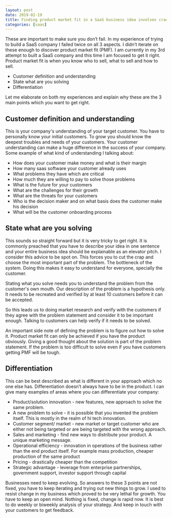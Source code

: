 ```yaml
---
layout: post
date: 2019-02-19
title: Finding product market fit in a SaaS business idea involves cracking 3 things
categories: [saas]
---
```


These are important to make sure you don’t fail. In my experience of trying to build a SaaS company I failed twice on all 3 aspects. 
I didn’t iterate on these enough to discover product market fit (PMF). 
I am currently in my 3rd attempt to built a SaaS company and this time I am focused to get it right.
Product market fit is when you know who to sell, 
what to sell and how to sell.

* Customer definition and understanding
* State what are you solving
* Differentiation
<!--more-->

Let me elaborate on both my experiences and explain why these are the 3 main points which you want to get right.

## Customer definition and understanding
This is your company's understanding of your target customer. 
You have to personally know your initial customers. 
To grow you should know the deepest troubles and needs of your customers. 
Your customer understanding can make a huge difference in the success of your company. 
Some example of what kind of understanding I talking about:
* How does your customer make money and what is their margin
* How many saas software your customer already uses
* What problems they have which are critical
* How much they are willing to pay to solve those problems
* What is the future for your customers
* What are the challenges for their growth
* What are the threats for your customers
* Who is the decision maker and on what basis does the customer make his decision
* What will be the customer onboarding process

## State what are you solving
This sounds so straight forward but it is very tricky to get right. 
It is commonly preached that you have to describe your idea in one sentence and your entire business idea 
should be explainable as an elevator pitch. I consider this advice to be spot on. This forces you to cut the crap and choose 
the most important part of the problem. The bottleneck of the system. Doing this makes it easy to understand for everyone, specially the customer.

Stating what you solve needs you to understand the problem from the customer's own mouth. 
Our description of the problem is a hypothesis only. 
It needs to be recreated and verified by at least 10 customers before it can be accepted.

So this leads us to doing market research and verify with the customers if they agree with 
the problem statement and consider it to be important enough. Talking to customers can help verify if it needs to be solved.

An important side note of defining the problem is to figure out how to solve it. 
Product market fit can only be achieved if you have the product obviously. 
Giving a good thought about the solution is part of the problem statement. 
If the problem is too difficult to solve even if you have customers getting PMF will be tough.

## Differentiation
This can be best described as what is different in your approach which no one else has. 
Differentiation doesn’t always have to be in the product. I can give many examples of areas where you can differentiate your company:
* Product/solution innovation - new features, new approach to solve the same problem.
* A new problem to solve - it is possible that you invented the problem itself. This is mostly in the realm of hi tech innovation.
* Customer segment/ market - new market or target customer who are either not being targeted or are being targeted with the wrong approach.
* Sales and marketing - find new ways to distribute your product. A unique marketing message.
* Operational efficiency - innovation in operations of the business rather than the end product itself. For example mass production, cheaper production of the same product
* Pricing - drastically cheaper than the competition
* Strategic advantage - leverage from enterprise partnerships, government support, investor support through capital

Businesses need to keep evolving. So answers to these 3 points are not fixed, 
you have to keep iterating and trying out new things to grow. 
I used to resist change in my business which proved to be very lethal for growth. 
You have to keep an open mind. Nothing is fixed, change is rapid now. 
It is best to do weekly or biweekly analysis of your strategy. And keep in touch with your customers to get feedback.
